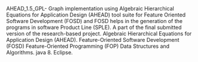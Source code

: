 AHEAD_1.5_GPL-
Graph implementation using Algebraic Hierarchical Equations for Application Design (AHEAD) tool suite for Feature Oriented Software Development (FOSD) and FOSD helps in the generation of the programs in software Product Line (SPLE).
A part of the final submitted version of the research-based project. 
Algebraic Hierarchical Equations for Application Design (AHEAD).
Feature-Oriented Software Development (FOSD)
Feature-Oriented Programming (FOP)
Data Structures and Algorithms.
java 8.
Eclipse.
